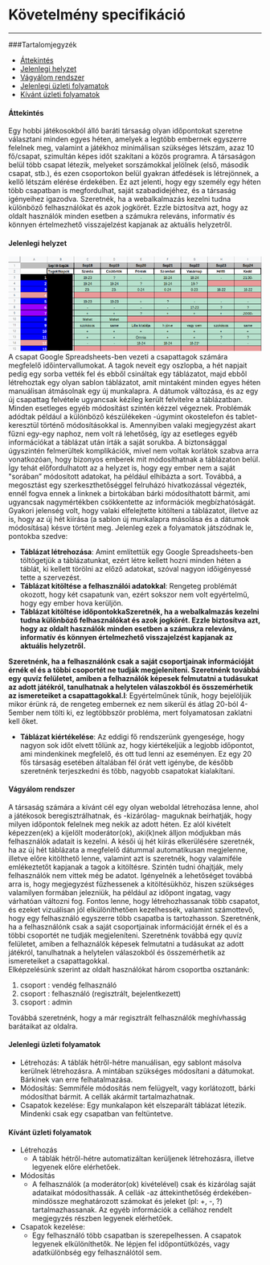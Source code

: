 # Követelmény specifikáció
* * *

###Tartalomjegyzék
- [Áttekintés](#áttekintés)
- [Jelenlegi helyzet](#jelenlegi-helyzet)
- [Vágyálom rendszer](#vágyálom-rendszer)
- [Jelenlegi üzleti folyamatok](#jelenlegi-üzleti-folyamatok)
- [Kívánt üzleti folyamatok](#kívánt-üzleti-folyamatok)



#### Áttekintés
Egy hobbi játékosokból álló baráti társaság olyan időpontokat szeretne választani minden egyes héten, amelyek a legtöbb embernek egyszerre felelnek meg, valamint a játékhoz minimálisan szükséges létszám, azaz 10 fő/csapat, szimultán képes időt szakítani a közös programra. A társaságon belül több csapat létezik, melyeket sorszámokkal jelölnek (első, második csapat, stb.), és ezen csoportokon belül gyakran átfedések is létrejönnek, a kellő létszám elérése érdekében. Ez azt jelenti, hogy egy személy egy héten több csapatban is megfordulhat, saját szabadidejéhez, és a társaság igényeihez igazodva.
Szeretnék, ha a webalkalmazás kezelni tudna különböző felhasználókat és azok jogkörét. Ezzle biztosítva azt, hogy az oldalt használók minden esetben a számukra releváns, informatív és könnyen értelmezhető visszajelzést kapjanak az aktuális helyzetről.

#### Jelenlegi helyzet
![Jelenlegi helyzet](img/koordinátor.png)
A csapat Google Spreadsheets-ben vezeti a csapattagok számára megfelelő időintervallumokat. A tagok neveit egy oszlopba, a hét napjait pedig egy sorba vették fel és ebből csináltak egy táblázatot, majd ebből létrehoztak egy olyan sablon táblázatot, amit mintaként minden egyes héten manuálisan átmásolnak egy új munkalapra. A dátumok változása, és az egy új csapattag felvétele ugyancsak kézileg került felvitelre a táblázatban. Minden esetleges egyéb módosítást szintén kézzel végeznek. Problémák adódtak például a különböző készülékeken -úgymint okostelefon és tablet- keresztül történő módosításokkal is. Amennyiben valaki megjegyzést akart fűzni egy-egy naphoz, nem volt rá lehetőség, így az esetleges egyéb információkat a táblázat után írták a saját sorukba. A biztonsággal úgyszintén felmerültek komplikációk, mivel nem voltak korlátok szabva arra vonatkozóan, hogy bizonyos emberek mit módosíthatnak a táblázaton belül. Így tehát előfordulhatott az a helyzet is, hogy egy ember nem a saját "sorában” módosított adatokat, ha például elhibázta a sort. Továbbá, a megosztást egy szerkeszthetőséggel felruházó hivatkozással végezték, ennél fogva ennek a linknek a birtokában bárki módosíthatott bármit, ami ugyancsak nagymértékben csökkentette az információk megbízhatóságát. Gyakori jelenség volt, hogy valaki elfelejtette kitölteni a táblázatot, illetve az is, hogy az új hét kiírása (a sablon új munkalapra másolása és a dátumok módosítása) késve történt meg. Jelenleg ezek a folyamatok játszódnak le, pontokba szedve:

- <b>Táblázat létrehozása</b>: Amint említettük egy Google Spreadsheets-ben töltögetjük a táblázatunkat, ezért létre kellett hozni minden héten a táblát, ki kellett törölni az előző adatokat, szóval nagyon időigényessé tette a szervezést.
- <b>Táblázat kitöltése a felhasználói adatokkal</b>: Rengeteg problémát okozott, hogy két csapatunk van, ezért sokszor nem volt egyértelmű, hogy egy ember hova kerüljön.
- <b>Táblázat kitöltése időpontokkaSzeretnék, ha a webalkalmazás kezelni tudna különböző felhasználókat és azok jogkörét. Ezzle biztosítva azt, hogy az oldalt használók minden esetben a számukra releváns, informatív és könnyen értelmezhető visszajelzést kapjanak az aktuális helyzetről.



Szeretnénk, ha a felhasználónk csak a saját csoportjainak információját érnék el és a többi csoportét ne tudják megjeleníteni.
Szeretnénk továbbá egy quvíz felületet, amiben a felhaználók képesek felmutatni a tudásukat az adott játékról, tanulhatnak a helytelen válaszokból és összemérhetik az ismereteiket a csapattagokkal.l</b></b>: Egyértelműnek tűnik, hogy bejelöljük mikor érünk rá, de rengeteg embernek ez nem sikerül és átlag 20-ból 4-5ember nem tölti ki, ez legtöbbször probléma, mert folyamatosan zaklatni kell őket.
- <b>Táblázat kiértékelése</b>: Az eddigi fő rendszerünk gyengesége, hogy nagyon sok időt elvett tőlünk az, hogy kiértékeljük a legjobb időpontot, ami mindenkinek megfelelő, és ott tud lenni az eseményen. Ez egy 20 fős társaság esetében általában fél órát vett igénybe, de később szeretnénk terjeszkedni és több, nagyobb csapatokat kialakítani.

#### Vágyálom rendszer
A társaság számára a kívánt cél egy olyan weboldal létrehozása lenne, ahol a játékosok beregisztrálhatnak, és -kizárólag- maguknak beírhatják, hogy milyen időpontok felelnek meg nekik az adott héten. Ez alól kivételt képezzen(ek) a kijelölt moderátor(ok), aki(k)nek álljon módjukban más felhasználók adatait is kezelni. A késői új hét kiírás elkerülésére szeretnék, ha az új hét táblázata a megfelelő dátummal automatikusan megjelenne, illetve előre kitölthető lenne, valamint azt is szeretnék, hogy valamiféle emlékeztetőt kapjanak a tagok a kitöltésre. Szintén tudni óhajtják, mely felhasználók nem vittek még be adatot. Igényelnék a lehetőséget továbbá arra is, hogy megjegyzést fűzhessenek a kitöltésükhöz, hiszen szükséges valamilyen formában jelezniük, ha például az időpont ingatag, vagy várhatóan változni fog. Fontos lenne, hogy létrehozhassanak több csapatot, és ezeket vizuálisan jól elkülöníthetően kezelhessék, valamint számottevő, hogy egy felhasználó egyszerre több csapatba is tartozhasson.
Szeretnénk, ha a felhasználónk csak a saját csoportjainak információját érnék el és a többi csoportét ne tudják megjeleníteni.
Szeretnénk továbbá egy quvíz felületet, amiben a felhaználók képesek felmutatni a tudásukat az adott játékról, tanulhatnak a helytelen válaszokból és összemérhetik az ismereteiket a csapattagokkal.
<br>Elképzelésünk szerint az oldalt használókat három csoportba osztanánk:
1. csoport : vendég felhasználó
2. csoport : felhasználó (regisztrált, bejelentkezett)
3. csoport : admin <br>

Továbbá szeretnénk, hogy a már regisztrált felhasználók meghívhasság barátaikat az oldalra.

#### Jelenlegi üzleti folyamatok
- Létrehozás: A táblák hétről-hétre manuálisan, egy sablont másolva kerülnek létrehozásra. A mintában szükséges módosítani a dátumokat. Bárkinek van erre felhatalmazása.
- Módosítás: Semmiféle módosítás nem felügyelt, vagy korlátozott, bárki módosíthat bármit. A cellák akármit tartalmazhatnak.
- Csapatok kezelése: Egy munkalapon két elszeparált táblázat létezik. Mindenki csak egy csapatban van feltüntetve.

#### Kívánt üzleti folyamatok
- Létrehozás
	- A táblák hétről-hétre automatizáltan kerüljenek létrehozásra, illetve legyenek előre elérhetőek.
- Módosítás
  - A felhasználók (a moderátor(ok) kivételével) csak és kizárólag saját adataikat módosíthassák. A cellák -az áttekinthetőség érdekében- mindössze meghatározott számokat és jeleket (pl: +, -, ?) tartalmazhassanak. Az egyéb információk a cellához rendelt megjegyzés részben legyenek elérhetőek.
- Csapatok kezelése:
	- Egy felhasználó több csapatban is szerepelhessen. A csapatok legyenek elkülöníthetők. Ne lépjen fel időpontütközés, vagy adatkülönbség egy felhasználótól sem.
